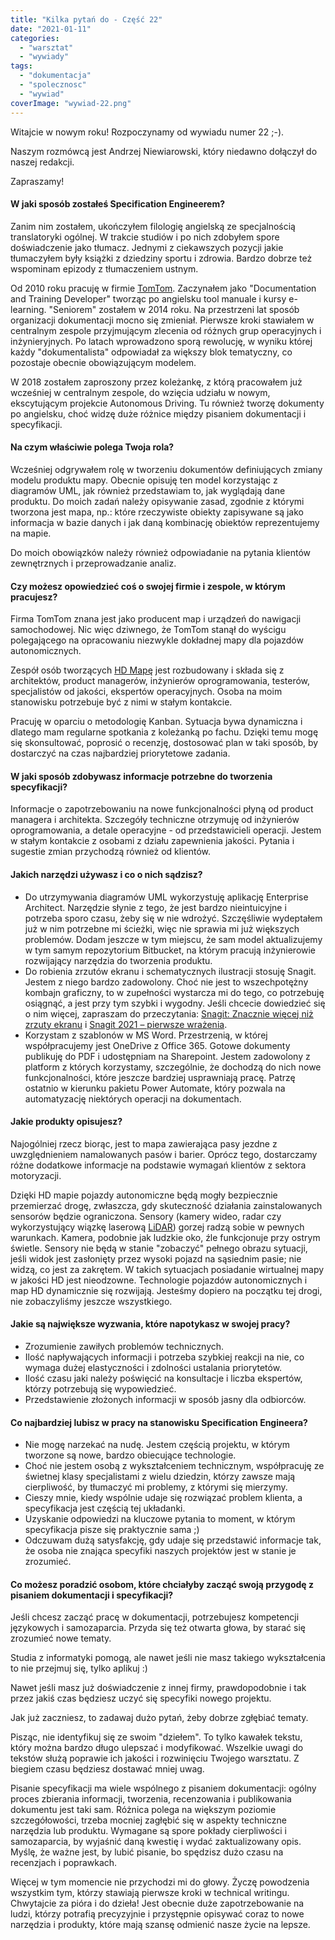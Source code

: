 ```yaml
---
title: "Kilka pytań do - Część 22"
date: "2021-01-11"
categories: 
  - "warsztat"
  - "wywiady"
tags: 
  - "dokumentacja"
  - "spolecznosc"
  - "wywiad"
coverImage: "wywiad-22.png"
---
```


Witajcie w nowym roku! Rozpoczynamy od wywiadu numer 22 ;-).

Naszym rozmówcą jest Andrzej Niewiarowski, który niedawno dołączył do naszej redakcji.

Zapraszamy!

#### W jaki sposób zostałeś Specification Engineerem?

Zanim nim zostałem, ukończyłem filologię angielską ze specjalnością translatoryki ogólnej. W trakcie studiów i po nich zdobyłem spore doświadczenie jako tłumacz. Jednymi z ciekawszych pozycji jakie tłumaczyłem były książki z dziedziny sportu i zdrowia. Bardzo dobrze też wspominam epizody z tłumaczeniem ustnym.

Od 2010 roku pracuję w firmie [TomTom](https://www.tomtom.com/pl_pl/). Zaczynałem jako "Documentation and Training Developer" tworząc po angielsku tool manuale i kursy e-learning. "Seniorem" zostałem w 2014 roku. Na przestrzeni lat sposób organizacji dokumentacji mocno się zmieniał. Pierwsze kroki stawiałem w centralnym zespole przyjmującym zlecenia od różnych grup operacyjnych i inżynieryjnych. Po latach wprowadzono sporą rewolucję, w wyniku której każdy "dokumentalista" odpowiadał za większy blok tematyczny, co pozostaje obecnie obowiązującym modelem.

W 2018 zostałem zaproszony przez koleżankę, z którą pracowałem już wcześniej w centralnym zespole, do wzięcia udziału w nowym, ekscytującym projekcie Autonomous Driving. Tu również tworzę dokumenty po angielsku, choć widzę duże różnice między pisaniem dokumentacji i specyfikacji.

#### Na czym właściwie polega Twoja rola?

Wcześniej odgrywałem rolę w tworzeniu dokumentów definiujących zmiany modelu produktu mapy. Obecnie opisuję ten model korzystając z diagramów UML, jak również przedstawiam to, jak wyglądają dane produktu. Do moich zadań należy opisywanie zasad, zgodnie z którymi tworzona jest mapa, np.: które rzeczywiste obiekty zapisywane są jako informacja w bazie danych i jak daną kombinację obiektów reprezentujemy na mapie.

Do moich obowiązków należy również odpowiadanie na pytania klientów zewnętrznych i przeprowadzanie analiz.

#### Czy możesz opowiedzieć coś o swojej firmie i zespole, w którym pracujesz?

Firma TomTom znana jest jako producent map i urządzeń do nawigacji samochodowej. Nic więc dziwnego, że TomTom stanął do wyścigu polegającego na opracowaniu niezwykle dokładnej mapy dla pojazdów autonomicznych.

Zespół osób tworzących [HD Mapę](https://www.tomtom.com/products/hd-map/) jest rozbudowany i składa się z architektów, product managerów, inżynierów oprogramowania, testerów, specjalistów od jakości, ekspertów operacyjnych. Osoba na moim stanowisku potrzebuje być z nimi w stałym kontakcie.

Pracuję w oparciu o metodologię Kanban. Sytuacja bywa dynamiczna i dlatego mam regularne spotkania z koleżanką po fachu. Dzięki temu mogę się skonsultować, poprosić o recenzję, dostosować plan w taki sposób, by dostarczyć na czas najbardziej priorytetowe zadania.

#### W jaki sposób zdobywasz informacje potrzebne do tworzenia specyfikacji?

Informacje o zapotrzebowaniu na nowe funkcjonalności płyną od product managera i architekta. Szczegóły techniczne otrzymuję od inżynierów oprogramowania, a detale operacyjne - od przedstawicieli operacji. Jestem w stałym kontakcie z osobami z działu zapewnienia jakości. Pytania i sugestie zmian przychodzą również od klientów.

#### Jakich narzędzi używasz i co o nich sądzisz?

- Do utrzymywania diagramów UML wykorzystuję aplikację Enterprise Architect. Narzędzie słynie z tego, że jest bardzo nieintuicyjne i potrzeba sporo czasu, żeby się w nie wdrożyć. Szczęśliwie wydeptałem już w nim potrzebne mi ścieżki, więc nie sprawia mi już większych problemów. Dodam jeszcze w tym miejscu, że sam model aktualizujemy w tym samym repozytorium Bitbucket, na którym pracują inżynierowie rozwijający narzędzia do tworzenia produktu.
- Do robienia zrzutów ekranu i schematycznych ilustracji stosuję Snagit. Jestem z niego bardzo zadowolony. Choć nie jest to wszechpotężny kombajn graficzny, to w zupełności wystarcza mi do tego, co potrzebuję osiągnąć, a jest przy tym szybki i wygodny. Jeśli chcecie dowiedzieć się o nim więcej, zapraszam do przeczytania: [Snagit: Znacznie więcej niż zrzuty ekranu](http://techwriter.pl/snagit-znacznie-wiecej-niz-zrzuty-ekranu/) i [Snagit 2021 – pierwsze wrażenia](http://techwriter.pl/snagit-2021-pierwsze-wrazenia/).
- Korzystam z szablonów w MS Word. Przestrzenią, w której współpracujemy jest OneDrive z Office 365. Gotowe dokumenty publikuję do PDF i udostępniam na Sharepoint. Jestem zadowolony z platform z których korzystamy, szczególnie, że dochodzą do nich nowe funkcjonalności, które jeszcze bardziej usprawniają pracę. Patrzę ostatnio w kierunku pakietu Power Automate, który pozwala na automatyzację niektórych operacji na dokumentach.

#### Jakie produkty opisujesz?

Najogólniej rzecz biorąc, jest to mapa zawierająca pasy jezdne z uwzględnieniem namalowanych pasów i barier. Oprócz tego, dostarczamy różne dodatkowe informacje na podstawie wymagań klientów z sektora motoryzacji.

Dzięki HD mapie pojazdy autonomiczne będą mogły bezpiecznie przemierzać drogę, zwłaszcza, gdy skuteczność działania zainstalowanych sensorów będzie ograniczona. Sensory (kamery wideo, radar czy wykorzystujący wiązkę laserową [LiDAR](https://pl.wikipedia.org/wiki/Lidar)) gorzej radzą sobie w pewnych warunkach. Kamera, podobnie jak ludzkie oko, źle funkcjonuje przy ostrym świetle. Sensory nie będą w stanie "zobaczyć" pełnego obrazu sytuacji, jeśli widok jest zasłonięty przez wysoki pojazd na sąsiednim pasie; nie widzą, co jest za zakrętem. W takich sytuacjach posiadanie wirtualnej mapy w jakości HD jest nieodzowne. Technologie pojazdów autonomicznych i map HD dynamicznie się rozwijają. Jesteśmy dopiero na początku tej drogi, nie zobaczyliśmy jeszcze wszystkiego.

#### Jakie są największe wyzwania, które napotykasz w swojej pracy?

- Zrozumienie zawiłych problemów technicznych.
- Ilość napływających informacji i potrzeba szybkiej reakcji na nie, co wymaga dużej elastyczności i zdolności ustalania priorytetów.
- Ilość czasu jaki należy poświęcić na konsultacje i liczba ekspertów, którzy potrzebują się wypowiedzieć.
- Przedstawienie złożonych informacji w sposób jasny dla odbiorców.

#### Co najbardziej lubisz w pracy na stanowisku Specification Engineera?

- Nie mogę narzekać na nudę. Jestem częścią projektu, w którym tworzone są nowe, bardzo obiecujące technologie.
- Choć nie jestem osobą z wykształceniem technicznym, współpracuję ze świetnej klasy specjalistami z wielu dziedzin, którzy zawsze mają cierpliwość, by tłumaczyć mi problemy, z którymi się mierzymy.
- Cieszy mnie, kiedy wspólnie udaje się rozwiązać problem klienta, a specyfikacja jest częścią tej układanki.
- Uzyskanie odpowiedzi na kluczowe pytania to moment, w którym specyfikacja pisze się praktycznie sama ;)
- Odczuwam dużą satysfakcję, gdy udaje się przedstawić informacje tak, że osoba nie znająca specyfiki naszych projektów jest w stanie je zrozumieć.

#### Co możesz poradzić osobom, które chciałyby zacząć swoją przygodę z pisaniem dokumentacji i specyfikacji?

Jeśli chcesz zacząć pracę w dokumentacji, potrzebujesz kompetencji językowych i samozaparcia. Przyda się też otwarta głowa, by starać się zrozumieć nowe tematy.

Studia z informatyki pomogą, ale nawet jeśli nie masz takiego wykształcenia to nie przejmuj się, tylko aplikuj :)

Nawet jeśli masz już doświadczenie z innej firmy, prawdopodobnie i tak przez jakiś czas będziesz uczyć się specyfiki nowego projektu.

Jak już zaczniesz, to zadawaj dużo pytań, żeby dobrze zgłębiać tematy.

Pisząc, nie identyfikuj się ze swoim "dziełem". To tylko kawałek tekstu, który można bardzo długo ulepszać i modyfikować. Wszelkie uwagi do tekstów służą poprawie ich jakości i rozwinięciu Twojego warsztatu. Z biegiem czasu będziesz dostawać mniej uwag.

Pisanie specyfikacji ma wiele wspólnego z pisaniem dokumentacji: ogólny proces zbierania informacji, tworzenia, recenzowania i publikowania dokumentu jest taki sam. Różnica polega na większym poziomie szczegółowości, trzeba mocniej zagłębić się w aspekty techniczne narzędzia lub produktu. Wymagane są spore pokłady cierpliwości i samozaparcia, by wyjaśnić daną kwestię i wydać zaktualizowany opis. Myślę, że ważne jest, by lubić pisanie, bo spędzisz dużo czasu na recenzjach i poprawkach.

Więcej w tym momencie nie przychodzi mi do głowy. Życzę powodzenia wszystkim tym, którzy stawiają pierwsze kroki w technical writingu. Chwytajcie za pióra i do dzieła! Jest obecnie duże zapotrzebowanie na ludzi, którzy potrafią precyzyjnie i przystępnie opisywać coraz to nowe narzędzia i produkty, które mają szansę odmienić nasze życie na lepsze.
